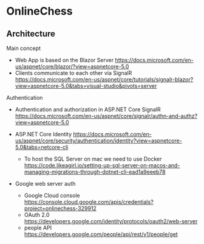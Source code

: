 # OnlineChess

## Architecture
Main concept
* Web App is based on the Blazor Server https://docs.microsoft.com/en-us/aspnet/core/blazor/?view=aspnetcore-5.0
* Clients communicate to each other via SignalR https://docs.microsoft.com/en-us/aspnet/core/tutorials/signalr-blazor?view=aspnetcore-5.0&tabs=visual-studio&pivots=server

Authentication
* Authentication and authorization in ASP.NET Core SignalR https://docs.microsoft.com/en-us/aspnet/core/signalr/authn-and-authz?view=aspnetcore-5.0
* ASP.NET Core Identity https://docs.microsoft.com/en-us/aspnet/core/security/authentication/identity?view=aspnetcore-5.0&tabs=netcore-cli
  * To host the SQL Server on mac we need to use Docker https://code.likeagirl.io/setting-up-sql-server-on-macos-and-managing-migrations-through-dotnet-cli-ead1a9eeeb78

* Google web server auth 
  * Google Cloud console https://console.cloud.google.com/apis/credentials?project=onlinechess-329912
  * OAuth 2.0 https://developers.google.com/identity/protocols/oauth2/web-server 
  * people API https://developers.google.com/people/api/rest/v1/people/get
